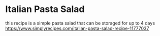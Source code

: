 # Italian Pasta Salad
this recipe is a simple pasta salad
that can be storaged for up to 4 days
https://www.simplyrecipes.com/italian-pasta-salad-recipe-11777037

